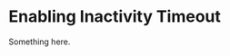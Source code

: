 [title]: # (Enabling Inactivity Timeout)
[tags]: # (XXX)
[priority]: # (5537)
# Enabling Inactivity Timeout
Something here.
